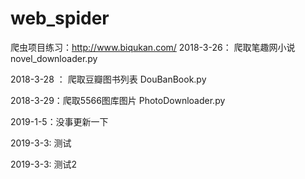 # web_spider

爬虫项目练习：http://www.biqukan.com/
2018-3-26： 爬取笔趣网小说
novel_downloader.py

2018-3-28 ： 爬取豆瓣图书列表
DouBanBook.py

2018-3-29：爬取5566图库图片
PhotoDownloader.py

2019-1-5：没事更新一下


2019-3-3: 测试

2019-3-3: 测试2
